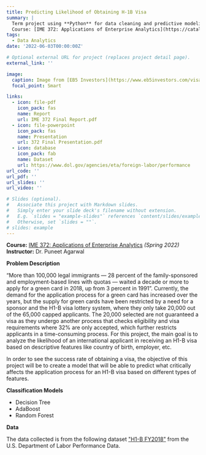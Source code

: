 ```yaml
---
title: Predicting Likelihood of Obtaining H-1B Visa
summary: |
  Term project using **Python** for data cleaning and predictive modeling based on U.S. Department of Labor data. A classification problem.
  Course: [IME 372: Applications of Enterprise Analytics](https://catalog.calpoly.edu/coursesaz/ime/#:~:text=IME%C2%A0372.%20Applications%20of%20Enterprise%20Analytics)
tags:
  - Data Analytics
date: '2022-06-03T00:00:00Z'

# Optional external URL for project (replaces project detail page).
external_link: ''

image:
  caption: Image from [EB5 Investors](https://www.eb5investors.com/visa-information/what-is-h1b/)
  focal_point: Smart

links:
  - icon: file-pdf
    icon_pack: fas
    name: Report
    url: IME 372 Final Report.pdf
  - icon: file-powerpoint
    icon_pack: fas
    name: Presentation
    url: 372 Final Presentation.pdf
  - icon: database
    icon_pack: fab
    name: Dataset
    url: https://www.dol.gov/agencies/eta/foreign-labor/performance
url_code: ''
url_pdf: ''
url_slides: ''
url_video: ''

# Slides (optional).
#   Associate this project with Markdown slides.
#   Simply enter your slide deck's filename without extension.
#   E.g. `slides = "example-slides"` references `content/slides/example-slides.md`.
#   Otherwise, set `slides = ""`.
# slides: example
---
```


**Course:** [IME 372: Applications of Enterprise Analytics](https://catalog.calpoly.edu/coursesaz/ime/#:~:text=IME%C2%A0372.%20Applications%20of%20Enterprise%20Analytics) *(Spring 2022)*
**Instructor:** Dr. Puneet Agarwal

**Problem Description**

“More than 100,000 legal immigrants — 28 percent of the family-sponsored and
employment-based lines with quotas — waited a decade or more to apply for a green card in
2018, up from 3 percent in 1991”. Currently, the demand for the application process for a
green card has increased over the years, but the supply for green cards have been restricted by a
need for a sponsor and the H1-B visa lottery system, where they only take 20,000 out of the
65,000 capped applicants. The 20,000 selected are not guaranteed a visa as they undergo
another process that checks eligibility and visa requirements where 32% are only accepted,
which further restricts applicants in a time-consuming process. For this project, the main goal is
to analyze the likelihood of an international applicant in receiving an H1-B visa based on
descriptive features like country of birth, employer, etc.

In order to see the success rate of obtaining a visa, the objective of this project will be to create a model that will be able to predict what critically affects the application process for an H1-B visa based on different types of features.

**Classification Models**
- Decision Tree
- AdaBoost
- Random Forest

**Data**

The data collected is from the following dataset ["H1-B FY2018"](https://www.dol.gov/agencies/eta/foreign-labor/performance#:~:text=2018-,H%2D1B%20FY2018.xlsx,-H1B%20Record%20Layout) from the U.S. Department of Labor Performance Data.